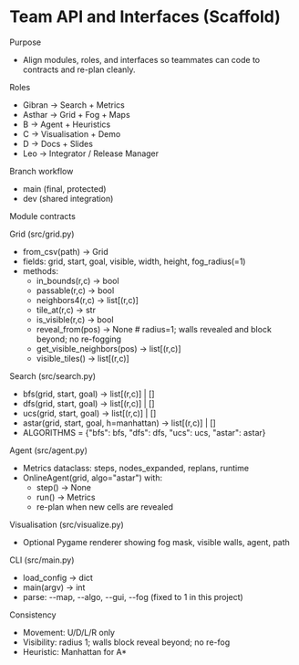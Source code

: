 # Team API and Interfaces (Scaffold)

Purpose
- Align modules, roles, and interfaces so teammates can code to contracts and re-plan cleanly.

Roles
- Gibran → Search + Metrics
- Asthar → Grid + Fog + Maps
- B → Agent + Heuristics
- C → Visualisation + Demo
- D → Docs + Slides
- Leo → Integrator / Release Manager

Branch workflow
- main (final, protected)
- dev (shared integration)

Module contracts

Grid (src/grid.py)
- from_csv(path) -> Grid
- fields: grid, start, goal, visible, width, height, fog_radius(=1)
- methods:
  - in_bounds(r,c) -> bool
  - passable(r,c) -> bool
  - neighbors4(r,c) -> list[(r,c)]
  - tile_at(r,c) -> str
  - is_visible(r,c) -> bool
  - reveal_from(pos) -> None  # radius=1; walls revealed and block beyond; no re-fogging
  - get_visible_neighbors(pos) -> list[(r,c)]
  - visible_tiles() -> list[(r,c)]

Search (src/search.py)
- bfs(grid, start, goal) -> list[(r,c)] | []
- dfs(grid, start, goal) -> list[(r,c)] | []
- ucs(grid, start, goal) -> list[(r,c)] | []
- astar(grid, start, goal, h=manhattan) -> list[(r,c)] | []
- ALGORITHMS = {"bfs": bfs, "dfs": dfs, "ucs": ucs, "astar": astar}

Agent (src/agent.py)
- Metrics dataclass: steps, nodes_expanded, replans, runtime
- OnlineAgent(grid, algo="astar") with:
  - step() -> None
  - run() -> Metrics
  - re-plan when new cells are revealed

Visualisation (src/visualize.py)
- Optional Pygame renderer showing fog mask, visible walls, agent, path

CLI (src/main.py)
- load_config -> dict
- main(argv) -> int
- parse: --map, --algo, --gui, --fog (fixed to 1 in this project)

Consistency
- Movement: U/D/L/R only
- Visibility: radius 1; walls block reveal beyond; no re-fog
- Heuristic: Manhattan for A*

